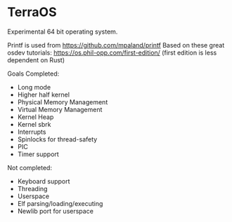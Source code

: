 # TerraOS
Experimental 64 bit operating system.

Printf is used from https://github.com/mpaland/printf
Based on these great osdev tutorials: https://os.phil-opp.com/first-edition/
(first edition is less dependent on Rust)

Goals
Completed:
* Long mode
* Higher half kernel
* Physical Memory Management
* Virtual Memory Management
* Kernel Heap
* Kernel sbrk
* Interrupts
* Spinlocks for thread-safety
* PIC
* Timer support

Not completed:
* Keyboard support
* Threading
* Userspace
* Elf parsing/loading/executing
* Newlib port for userspace
